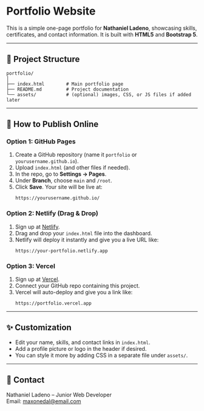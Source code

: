 # Portfolio Website

This is a simple one-page portfolio for **Nathaniel Ladeno**, showcasing skills, certificates, and contact information. It is built with **HTML5** and **Bootstrap 5**.

---

## 📂 Project Structure
```
portfolio/
│
├── index.html        # Main portfolio page
├── README.md         # Project documentation
└── assets/           # (optional) images, CSS, or JS files if added later
```

---

## 🚀 How to Publish Online

### Option 1: GitHub Pages
1. Create a GitHub repository (name it `portfolio` or `yourusername.github.io`).
2. Upload `index.html` (and other files if needed).
3. In the repo, go to **Settings → Pages**.
4. Under **Branch**, choose `main` and `/root`.
5. Click **Save**. Your site will be live at:
   ```
   https://yourusername.github.io/
   ```

### Option 2: Netlify (Drag & Drop)
1. Sign up at [Netlify](https://www.netlify.com/).
2. Drag and drop your `index.html` file into the dashboard.
3. Netlify will deploy it instantly and give you a live URL like:
   ```
   https://your-portfolio.netlify.app
   ```

### Option 3: Vercel
1. Sign up at [Vercel](https://vercel.com/).
2. Connect your GitHub repo containing this project.
3. Vercel will auto-deploy and give you a link like:
   ```
   https://portfolio.vercel.app
   ```

---

## ✨ Customization
- Edit your name, skills, and contact links in `index.html`.
- Add a profile picture or logo in the header if desired.
- You can style it more by adding CSS in a separate file under `assets/`.

---

## 📧 Contact
Nathaniel Ladeno – Junior Web Developer  
Email: [maxonedal@email.com](mailto:maxonedal@email.com)
